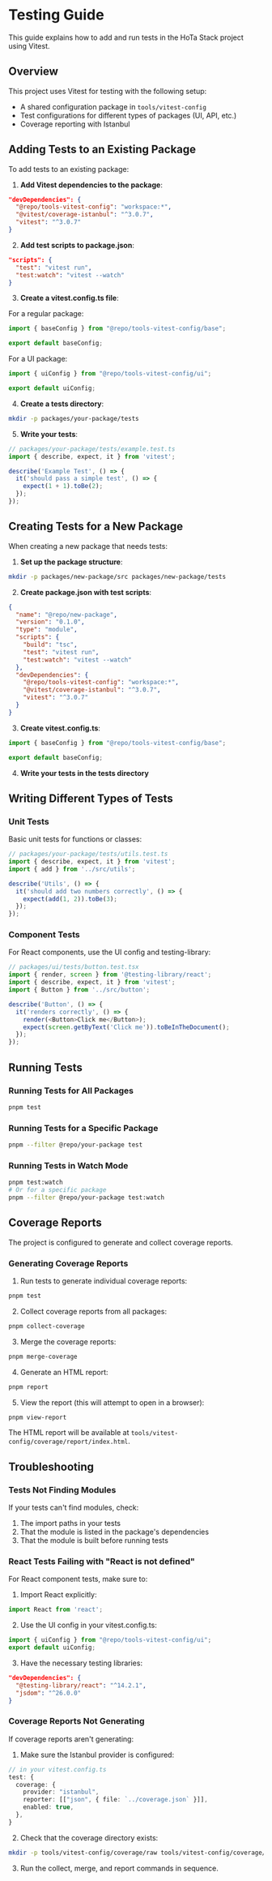 # Testing Guide

This guide explains how to add and run tests in the HoTa Stack project using Vitest.

## Overview

This project uses Vitest for testing with the following setup:

- A shared configuration package in `tools/vitest-config`
- Test configurations for different types of packages (UI, API, etc.)
- Coverage reporting with Istanbul

## Adding Tests to an Existing Package

To add tests to an existing package:

1. **Add Vitest dependencies to the package**:

```json
"devDependencies": {
  "@repo/tools-vitest-config": "workspace:*",
  "@vitest/coverage-istanbul": "^3.0.7",
  "vitest": "^3.0.7"
}
```

2. **Add test scripts to package.json**:

```json
"scripts": {
  "test": "vitest run",
  "test:watch": "vitest --watch"
}
```

3. **Create a vitest.config.ts file**:

For a regular package:
```typescript
import { baseConfig } from "@repo/tools-vitest-config/base";

export default baseConfig;
```

For a UI package:
```typescript
import { uiConfig } from "@repo/tools-vitest-config/ui";

export default uiConfig;
```

4. **Create a tests directory**:

```bash
mkdir -p packages/your-package/tests
```

5. **Write your tests**:

```typescript
// packages/your-package/tests/example.test.ts
import { describe, expect, it } from 'vitest';

describe('Example Test', () => {
  it('should pass a simple test', () => {
    expect(1 + 1).toBe(2);
  });
});
```

## Creating Tests for a New Package

When creating a new package that needs tests:

1. **Set up the package structure**:

```bash
mkdir -p packages/new-package/src packages/new-package/tests
```

2. **Create package.json with test scripts**:

```json
{
  "name": "@repo/new-package",
  "version": "0.1.0",
  "type": "module",
  "scripts": {
    "build": "tsc",
    "test": "vitest run",
    "test:watch": "vitest --watch"
  },
  "devDependencies": {
    "@repo/tools-vitest-config": "workspace:*",
    "@vitest/coverage-istanbul": "^3.0.7",
    "vitest": "^3.0.7"
  }
}
```

3. **Create vitest.config.ts**:

```typescript
import { baseConfig } from "@repo/tools-vitest-config/base";

export default baseConfig;
```

4. **Write your tests in the tests directory**

## Writing Different Types of Tests

### Unit Tests

Basic unit tests for functions or classes:

```typescript
// packages/your-package/tests/utils.test.ts
import { describe, expect, it } from 'vitest';
import { add } from '../src/utils';

describe('Utils', () => {
  it('should add two numbers correctly', () => {
    expect(add(1, 2)).toBe(3);
  });
});
```

### Component Tests

For React components, use the UI config and testing-library:

```typescript
// packages/ui/tests/button.test.tsx
import { render, screen } from '@testing-library/react';
import { describe, expect, it } from 'vitest';
import { Button } from '../src/button';

describe('Button', () => {
  it('renders correctly', () => {
    render(<Button>Click me</Button>);
    expect(screen.getByText('Click me')).toBeInTheDocument();
  });
});
```

## Running Tests

### Running Tests for All Packages

```bash
pnpm test
```

### Running Tests for a Specific Package

```bash
pnpm --filter @repo/your-package test
```

### Running Tests in Watch Mode

```bash
pnpm test:watch
# Or for a specific package
pnpm --filter @repo/your-package test:watch
```

## Coverage Reports

The project is configured to generate and collect coverage reports.

### Generating Coverage Reports

1. Run tests to generate individual coverage reports:
```bash
pnpm test
```

2. Collect coverage reports from all packages:
```bash
pnpm collect-coverage
```

3. Merge the coverage reports:
```bash
pnpm merge-coverage
```

4. Generate an HTML report:
```bash
pnpm report
```

5. View the report (this will attempt to open in a browser):
```bash
pnpm view-report
```

The HTML report will be available at `tools/vitest-config/coverage/report/index.html`.

## Troubleshooting

### Tests Not Finding Modules

If your tests can't find modules, check:

1. The import paths in your tests
2. That the module is listed in the package's dependencies
3. That the module is built before running tests

### React Tests Failing with "React is not defined"

For React component tests, make sure to:

1. Import React explicitly:
```typescript
import React from 'react';
```

2. Use the UI config in your vitest.config.ts:
```typescript
import { uiConfig } from "@repo/tools-vitest-config/ui";
export default uiConfig;
```

3. Have the necessary testing libraries:
```json
"devDependencies": {
  "@testing-library/react": "^14.2.1",
  "jsdom": "^26.0.0"
}
```

### Coverage Reports Not Generating

If coverage reports aren't generating:

1. Make sure the Istanbul provider is configured:
```typescript
// in your vitest.config.ts
test: {
  coverage: {
    provider: "istanbul",
    reporter: [["json", { file: `../coverage.json` }]],
    enabled: true,
  },
}
```

2. Check that the coverage directory exists:
```bash
mkdir -p tools/vitest-config/coverage/raw tools/vitest-config/coverage/merged
```

3. Run the collect, merge, and report commands in sequence.
